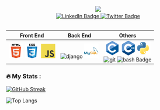 <!---
RajendraKhanal/RajendraKhanal is a ✨ special ✨ repository because its `README.md` (this file) appears on your GitHub profile.
You can click the Preview link to take a look at your changes.
--->

<div id="header" align="center">
  <img src="https://media.giphy.com/media/M9gbBd9nbDrOTu1Mqx/giphy.gif" width="200"/>
</div>


<div id="badges" align="center">
  <a href="https://www.linkedin.com/in/rajendra-khanal-a9b994215/">
    <img src="https://img.shields.io/badge/LinkedIn-blue?style=for-the-badge&logo=linkedin&logoColor=white" alt="LinkedIn Badge"/>
  </a>
  <a href="https://twitter.com/rajendra_k1">
    <img src="https://img.shields.io/badge/Twitter-blue?style=for-the-badge&logo=twitter&logoColor=white" alt="Twitter Badge"/>
  </a>
 </div>
 <div id="badges" align="center">
<img src="https://komarev.com/ghpvc/?username=RajendraKhanal&style=flat-square&color=blue" alt=""/>
 </div>
 
 |                                                                                                                                                                                                                                                                                                     **Front End**                                                                                                                                                                                                                                                                                                      |                                                                                                                    **Back End**                                                                                                                     |                                                                                                                                                                                                                                                                                                                        Others                                                                                                                                                                                                                                                                                                                         |
| :--------------------------------------------------------------------------------------------------------------------------------------------------------------------------------------------------------------------------------------------------------------------------------------------------------------------------------------------------------------------------------------------------------------------------------------------------------------------------------------------------------------------------------------------------------------------------------------------------------------------: | :-------------------------------------------------------------------------------------------------------------------------------------------------------------------------------------------------------------------------------------------------: | :---------------------------------------------------------------------------------------------------------------------------------------------------------------------------------------------------------------------------------------------------------------------------------------------------------------------------------------------------------------------------------------------------------------------------------------------------------------------------------------------------------------------------------------------------------------------------------------------------------------------------------------------------: |
| <img src="https://raw.githubusercontent.com/devicons/devicon/master/icons/html5/html5-original-wordmark.svg" alt="html5" width="40" height="40"/> <img src="https://raw.githubusercontent.com/devicons/devicon/master/icons/css3/css3-original-wordmark.svg" alt="css3" width="40" height="40"/> <img src="https://raw.githubusercontent.com/devicons/devicon/master/icons/javascript/javascript-original.svg" alt="javascript" width="40" height="40"/><br/>| <img src="https://cdn.worldvectorlogo.com/logos/django.svg" alt="django" width="40" height="40"/> <img src="https://raw.githubusercontent.com/devicons/devicon/master/icons/mysql/mysql-original-wordmark.svg" alt="mysql" width="40" height="40"/> | <img src="https://raw.githubusercontent.com/devicons/devicon/master/icons/c/c-original.svg" alt="c" width="40" height="40"/> <img src="https://raw.githubusercontent.com/devicons/devicon/master/icons/cplusplus/cplusplus-original.svg" alt="cplusplus" width="40" height="40"/><img src="https://raw.githubusercontent.com/devicons/devicon/master/icons/python/python-original.svg" alt="python" width="40" height="40"/><br/> <img src="https://www.vectorlogo.zone/logos/git-scm/git-scm-icon.svg" alt="git" width="40" height="40"/> <img src="https://img.shields.io/badge/Bash-05122A?style=flat&logo=gnu-bash" alt="bash Badge" height="25"> |
 ### :fire: My Stats :


<!--FOR GITHUB STREAK-->
[![GitHub Streak](http://github-readme-streak-stats.herokuapp.com?user=RajendraKhanal&theme=dark&background=000000)](https://git.io/streak-stats)

![Top Langs](https://github-readme-stats.vercel.app/api/top-langs/?username=rajendrakhanal&theme=yeblu&hide_border=false&include_all_commits=true&count_private=true)
